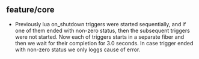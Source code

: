 ## feature/core

*  Previously lua on_shutdown triggers were started sequentially,
   and if one of them ended with non-zero status, then the subsequent
   triggers were not started. Now each of triggers starts in a separate
   fiber and then we wait for their completion for 3.0 seconds. In case
   trigger ended with non-zero status we only loggs cause of error.